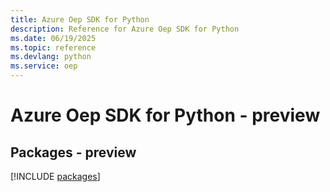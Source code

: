 ```yaml
---
title: Azure Oep SDK for Python
description: Reference for Azure Oep SDK for Python
ms.date: 06/19/2025
ms.topic: reference
ms.devlang: python
ms.service: oep
---
```

# Azure Oep SDK for Python - preview
## Packages - preview
[!INCLUDE [packages](oep-index.md)]